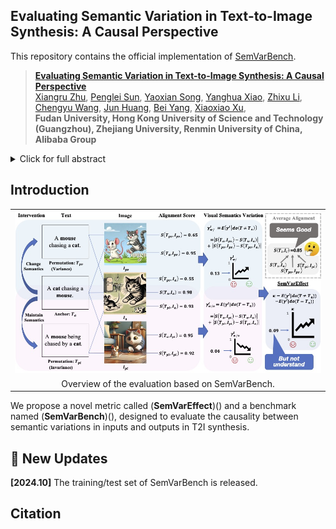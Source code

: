 ## Evaluating Semantic Variation in Text-to-Image Synthesis: A Causal Perspective

This repository contains the official implementation of [SemVarBench](https://arxiv.org/html/2410.10291v1).

>[**Evaluating Semantic Variation in Text-to-Image Synthesis: A Causal Perspective**](https://arxiv.org/html/2410.10291v1)    
>[Xiangru Zhu](), 
>[Penglei Sun](),
>[Yaoxian Song](), 
>[Yanghua Xiao](),
>[Zhixu Li](),
>[Chengyu Wang](), 
>[Jun Huang](),
>[Bei Yang](), 
>[Xiaoxiao Xu](),
<br>**Fudan University, Hong Kong University of Science and Technology (Guangzhou), Zhejiang University, Renmin University of China, Alibaba Group**<br>

<details>
    <summary>Click for full abstract</summary>
    Accurate interpretation and visualization of human instructions are crucial for text-to-image (T2I) synthesis. However, current models struggle to capture semantic variations from word order changes, and existing evaluations, relying on indirect metrics like text-image similarity, fail to reliably assess these challenges. This often obscures poor performance on complex or uncommon linguistic patterns by the focus on frequent word combinations. To address these deficiencies, we propose a novel metric called SemVarEffect and a benchmark named SemVarBench, designed to evaluate the causality between semantic variations in inputs and outputs in T2I synthesis. Semantic variations are achieved through two types of linguistic permutations, while avoiding easily predictable literal variations. Experiments reveal that the CogView-3-Plus and Ideogram 2 performed the best, achieving a score of 0.2/1. Semantic variations in object relations are less understood than attributes, scoring 0.07/1 compared to 0.17-0.19/1. We found that cross-modal alignment in UNet or Transformers plays a crucial role in handling semantic variations, a factor previously overlooked by a focus on textual encoders. Our work establishes an effective evaluation framework that advances the T2I synthesis community's exploration of human instruction understanding. 
</details>

## Introduction

<table class="center">
    <tr>
    <td width=100% style="border: none"><img src="figs/evaluation_pipeline_ACE_v10.jpg" style="width:100%"></td>
    </tr>
    <tr>
    <td width="100%" style="border: none; text-align: center; word-wrap: break-word">Overview of the evaluation based on SemVarBench.
</td>
  </tr>
</table>


We propose a novel metric called (**SemVarEffect**)() and a benchmark named (**SemVarBench**)(), designed to evaluate the causality between semantic variations in inputs and outputs in T2I synthesis. 

## 🚩 New Updates 

**[2024.10]** The training/test set of SemVarBench is released.


## Citation
```
```
